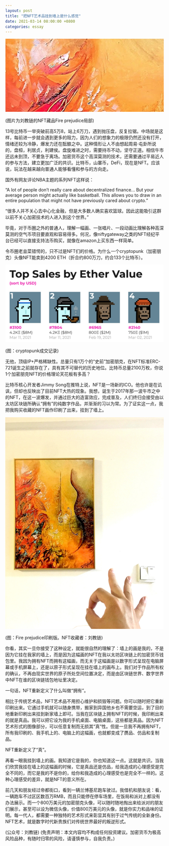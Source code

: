```yaml
---
layout: post
title: "把NFT艺术品挂到墙上是什么感觉"
date: 2021-03-14 08:00:00 +0800
categories: essay
---
```


![](/images/2021/20210314.jpg)

(图片为刘教链的NFT藏品Fire prejudice局部)

13号比特币一举突破前高5万8，站上6万刀，遇到抛压盘，反复拉锯。中场就是这样，每前进一步就会遇到更多的阻力，因为人们的想象力的极限仍然还没有打开，情绪还较为冷静，爆发力还在酝酿之中。这种情形让人不由想起周易·屯卦所说的，盘桓，利居贞，利建侯。盘旋难进之时，需要持币不动，坚守正道。相信牛市还远未到顶，不要急于离场。加密货币这个高深莫测的技术，还需要通过平易近人的参与方法，建立更加广泛的共识。比特币，山寨币，DeFi，现在是NFT。应该说，玩法在越来越向普通人能够看懂和参与的方向走。

国外有网友评论NBA主题的系列NFT这样说：

“A lot of people don’t really care about decentralized finance... But your average person might actually like basketball. This allows you to draw in an entire population that might not have previously cared about crypto.”
 
“很多人并不关心去中心化金融，但是大多数人确实喜欢篮球。因此这能吸引这群以前不关心加密技术的人进入到这个世界。”

毕竟，对于币圈之外的普通人，理解一幅画、一张唱片、一段动画比理解各种高深莫测的空气币项目要直观和容易得多。何况，像niftygateway之类的NFT经纪平台已经可以直接支持法币购买，就像在amazon上买东西一样简单。

令币圈老韭菜错愕的，只不过是NFT们的价格。为什么一个cryptopunk（加密朋克）头像NFT能卖到4200 ETH（折合约800万刀，约合133个比特币）。

![](/images/2021/20210314-2.jpg)

(图：cryptopunk成交记录)

无他，顶级IP+严格稀缺性。总量只有1万个的“史前”加密朋克，在NFT标准ERC-721诞生之前就存在了，具有其不可替代的历史地位。比特币总量2100万枚，你说1个加密朋克NFT的价格理论天花板有多高？

比特币核心开发者Jimmy Song在推特上说，NFT是一场新的ICO。他也许是在讥讽，但却也反映出了目前NFT大热的现象。我想，诞生于2017年那一波牛市之中的NFT，在这一波爆发，并通过巨大的造富效应，完成普及，人们终归会接受由以太坊区块链所确认“拥有”的纯数字作品，并渐渐的习以为常。为了证实这一点，我把我购买收藏的NFT画作印刷了出来，挂到了墙上。

![](/images/2021/20210314-3.jpg)

(图：Fire prejudice印刷版。NFT收藏者：刘教链)

你看，其实一旦你接受了这种设定，就能很自然的理解了：墙上的画是我的，不是因为它挂在我家的墙上，而是因为这幅画的NFT在我以太坊区块链上的加密货币钱包里。我因为拥有NFT而拥有这幅画，而无关于这幅画是以数字形式呈现在电脑屏幕或手机屏幕上，还是以原子形式呈现在挂在墙上的画布上。我们对于作品所有权的确认，不再由现实世界的原子所处空间位置决定，而是由区块链世界、数字世界中NFT在谁的区块链钱包地址里决定。

一句话，NFT重新定义了什么叫做“拥有”。

相比于传统艺术品，NFT艺术品不用担心维护和损毁等问题。你可以随时把它重新印刷出来。它通过手机就可以随身携带，搬家到异国他乡也不需要空运，到了目的地重新印刷出来挂到新家墙上即可。当我在区块链上拥有NFT的时候，我印刷出来的就是真品。我可以把它设为我的手机桌面、电脑桌面，这些都是真品。因为NFT艺术形式的图像部分，可以任意复制而无损其“真”性。但是一旦我不再拥有NFT，所有我印刷的、我手机上的、电脑上的这幅画，也就都变成了赝品、仿品和复制品。

NFT重新定义了“真”。

再看一眼我挂到墙上的画。我知道它是我的，你也知道这一点。这就是共识。当我们欣赏我挂在墙上的这幅画的时候，它是真品还是仿品，给我造成的心理感受是完全不同的，而它是我的不是你的，给你和我造成的心理感受也是完全不一样的。这种心理感受的差异，就是NFT的意义所在。

前几天和朋友经过帝都街口，看到一辆兰博基尼跑车驶过。我借机和朋友说：看，一辆跑车不过区区数百万RMB，而且只能停在停车场里，在饭局和派对上都没有办法展示。而一个800万美元的加密朋克头像，可以随时随地掏出来给派对的朋友们展示，甚至可以设为微信头像，价值800万美元的头像，就是你实力和品味的证明。每一代人，都需要一种独特的艺术形式来彰显其有别于过气传统的全新身份。NFT艺术，就是数字时代新贵族们对传统世界最好的叛逆形式。

(公众号：刘教链)
(免责声明：本文内容均不构成任何投资建议。加密货币为极高风险品种，有随时归零的风险，请谨慎参与，自我负责。)
